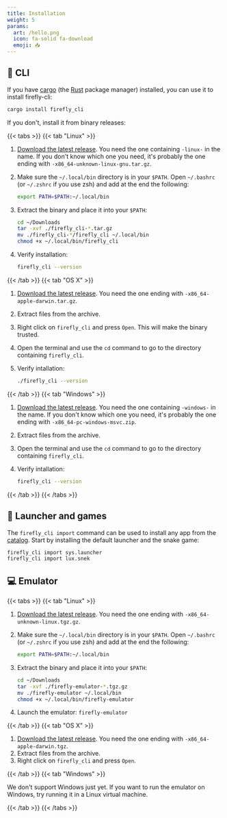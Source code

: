 ```yaml
---
title: Installation
weight: 5
params:
  art: /hello.png
  icon: fa-solid fa-download
  emoji: 📥
---
```


## 🐚 CLI

If you have [cargo](https://doc.rust-lang.org/cargo/) (the [Rust](https://www.rust-lang.org/) package manager) installed, you can use it to install firefly-cli:

```bash
cargo install firefly_cli
```

If you don't, install it from binary releases:

{{< tabs >}}
{{< tab "Linux" >}}

1. [Download the latest release](https://github.com/firefly-zero/firefly-cli/releases/latest). You need the one containing `-linux-` in the name. If you don't know which one you need, it's probably the one ending with `-x86_64-unknown-linux-gnu.tar.gz`.
1. Make sure the `~/.local/bin` directory is in your `$PATH`. Open `~/.bashrc` (or `~/.zshrc` if you use zsh) and add at the end the following:

    ```bash
    export PATH=$PATH:~/.local/bin
    ```

1. Extract the binary and place it into your `$PATH`:

    ```bash
    cd ~/Downloads
    tar -xvf ./firefly_cli-*.tar.gz
    mv ./firefly_cli-*/firefly_cli ~/.local/bin
    chmod +x ~/.local/bin/firefly_cli
    ```

1. Verify installation:

    ```bash
    firefly_cli --version
    ```

{{< /tab >}}
{{< tab "OS X" >}}

1. [Download the latest release](https://github.com/firefly-zero/firefly-cli/releases/latest). You need the one ending with `-x86_64-apple-darwin.tar.gz`.
1. Extract files from the archive.
1. Right click on `firefly_cli` and press `Open`. This will make the binary trusted.
1. Open the terminal and use the `cd` command to go to the directory containing `firefly_cli`.
1. Verify intallation:

    ```bash
    ./firefly_cli --version
    ```

{{< /tab >}}
{{< tab "Windows" >}}

1. [Download the latest release](https://github.com/firefly-zero/firefly-cli/releases/latest). You need the one containing `-windows-` in the name. If you don't know which one you need, it's probably the one ending with `-x86_64-pc-windows-msvc.zip`.
1. Extract files from the archive.
1. Open the terminal and use the `cd` command to go to the directory containing `firefly_cli`.
1. Verify intallation:

    ```bash
    firefly_cli --version
    ```

{{< /tab >}}
{{< /tabs >}}

## 🚀 Launcher and games

The `firefly_cli import` command can be used to install any app from the [catalog](https://catalog.fireflyzero.com/). Start by installing the default launcher and the snake game:

```bash
firefly_cli import sys.launcher
firefly_cli import lux.snek
```

## 💻 Emulator

{{< tabs >}}
{{< tab "Linux" >}}

1. [Download the latest release](https://github.com/firefly-zero/firefly-emulator-bin/releases/latest). You need the one ending with `-x86_64-unknown-linux.tgz.gz`.
1. Make sure the `~/.local/bin` directory is in your `$PATH`. Open `~/.bashrc` (or `~/.zshrc` if you use zsh) and add at the end the following:

    ```bash
    export PATH=$PATH:~/.local/bin
    ```

1. Extract the binary and place it into your `$PATH`:

    ```bash
    cd ~/Downloads
    tar -xvf ./firefly-emulator-*.tgz.gz
    mv ./firefly-emulator ~/.local/bin
    chmod +x ~/.local/bin/firefly-emulator
    ```

1. Launch the emulator: `firefly-emulator`

{{< /tab >}}
{{< tab "OS X" >}}

1. [Download the latest release](https://github.com/firefly-zero/firefly-emulator-bin/releases/latest). You need the one ending with `-x86_64-apple-darwin.tgz`.
1. Extract files from the archive.
1. Right click on `firefly_cli` and press `Open`.

{{< /tab >}}
{{< tab "Windows" >}}

We don't support Windows just yet. If you want to run the emulator on Windows, try running it in a Linux virtual machine.

{{< /tab >}}
{{< /tabs >}}
